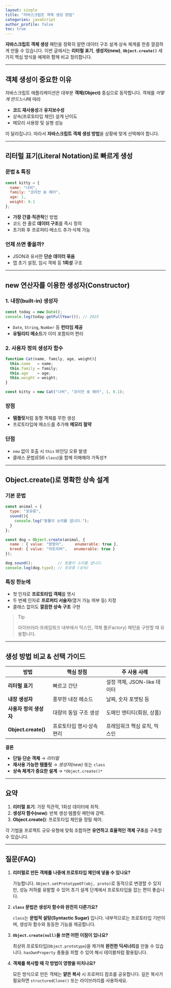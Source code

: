 ```yaml
---
layout: single
title: "자바스크립트 객체 생성 방법"
categories: javaScript
author_profile: false
toc: true
---
```


**자바스크립트 객체 생성** 패턴을 정확히 알면 데이터 구조 설계·상속 체계를 한층 깔끔하게 만들 수 있습니다. 이번 글에서는 **리터럴 표기**, **생성자(new)**, **`Object.create()`** 세 가지 핵심 방식을 예제와 함께 비교 정리합니다.

------

## 객체 생성이 중요한 이유

자바스크립트 애플리케이션은 대부분 **객체(Object)** 중심으로 동작합니다. 객체를 *어떻게 만드느냐*에 따라

- **코드 재사용성**과 **유지보수성**
- 상속(프로토타입 체인) 설계 난이도
- 메모리 사용량 및 실행 성능

이 달라집니다. 따라서 **자바스크립트 객체 생성 방법**을 상황에 맞게 선택해야 합니다.

------

## 리터럴 표기(Literal Notation)로 빠르게 생성

### 문법 & 특징

```jsx
const kitty = {
  name: "나비",
  family: "코리안 숏 헤어",
  age: 1,
  weight: 0.1
};
```

- **가장 간결·직관적**인 방법
- 코드 한 줄로 **데이터 구조**를 즉시 정의
- 초기화 후 프로퍼티·메소드 추가‧삭제 가능

### 언제 쓰면 좋을까?

- JSON과 유사한 **단순 데이터 묶음**
- 앱 초기 설정, 임시 객체 등 **1회성** 구조

------

## new 연산자를 이용한 생성자(Constructor)

### 1. 내장(built-in) 생성자

```jsx
const today = new Date();
console.log(today.getFullYear()); // 2025
```

- `Date`, `String`, `Number` 등 **런타임 제공**
- **유틸리티 메소드**가 이미 포함되어 편리

### 2. 사용자 정의 생성자 함수

```jsx
function Cat(name, family, age, weight){
  this.name   = name;
  this.family = family;
  this.age    = age;
  this.weight = weight;
}

const kitty = new Cat("나비", "코리안 숏 헤어", 1, 0.1);
```

### 장점

- **템플릿**처럼 동형 객체를 무한 생성
- 프로토타입에 메소드를 추가해 **메모리 절약**

### 단점

- `new` 없이 호출 시 `this` 바인딩 오류 발생
- 클래스 문법(ES6 `class`)을 함께 이해해야 가독성↑

------

## Object.create()로 명확한 상속 설계

### 기본 문법

```jsx
const animal = {
  type: "포유류",
  sound(){
    console.log("동물이 소리를 냅니다.");
  }
};

const dog = Object.create(animal, {
  name : { value: "멍멍이",     enumerable: true },
  breed: { value: "리트리버",   enumerable: true }
});

dog.sound();           // 동물이 소리를 냅니다.
console.log(dog.type); // 포유류 (상속)
```

### 특징 한눈에

- 첫 인자로 **프로토타입 객체**를 명시
- 두 번째 인자로 **프로퍼티 서술자**(열거 가능 여부 등) 지정
- 클래스 없이도 **깔끔한 상속 구조** 구현

> Tip
>
> 라이브러리·프레임워크 내부에서 믹스인, 객체 풀(Factory) 패턴을 구현할 때 유용합니다.

------

## 생성 방법 비교 & 선택 가이드

| 방법                   | 핵심 장점                 | 주 사용 사례                 |
| ---------------------- | ------------------------- | ---------------------------- |
| **리터럴 표기**        | 빠르고 간단               | 설정 객체, JSON-like 데이터  |
| **내장 생성자**        | 풍부한 내장 메소드        | 날짜, 숫자 포맷팅 등         |
| **사용자 정의 생성자** | 대량의 동일 구조 생성     | 도메인 엔티티(회원, 상품)    |
| **Object.create()**    | 프로토타입 명시·상속 편리 | 프레임워크 핵심 로직, 믹스인 |

**결론**

- **단일·단순 객체** → *리터럴*
- **재사용 가능한 템플릿** → *생성자(new)* 또는 `class`
- **상속 체계가 중요한 설계** → `*Object.create()*`

------

## 요약

1. **리터럴 표기**: 가장 직관적, 1회성 데이터에 최적.
2. **생성자 함수(new)**: 반복 생성·템플릿 패턴에 강력.
3. **Object.create()**: 프로토타입 체인을 정밀 제어.

각 기법을 프로젝트 규모·유형에 맞춰 조합하면 **유연하고 효율적인 객체 구조**를 구축할 수 있습니다.

------

## 질문(FAQ)

1. **리터럴로 만든 객체를 나중에 프로토타입 체인에 넣을 수 있나요?**

   가능합니다. `Object.setPrototypeOf(obj, proto)`로 동적으로 변경할 수 있지만, 성능 저하를 유발할 수 있어 초기 설계 단계에서 프로토타입을 잡는 편이 좋습니다.

2. **`class` 문법은 생성자 함수와 완전히 다른가요?**

   `class`는 **문법적 설탕(Syntactic Sugar)** 입니다. 내부적으로는 프로토타입 기반이며, 생성자 함수와 동등한 기능을 제공합니다.

3. **`Object.create(null)`을 쓰면 어떤 이점이 있나요?**

   최상위 프로토타입(`Object.prototype`)을 제거해 **완전한 딕셔너리**를 만들 수 있습니다. `hasOwnProperty` 충돌을 피할 수 있어 해시 테이블처럼 활용됩니다.

4. **객체를 복사할 때 각 방법이 영향을 미치나요?**

   모든 방식으로 만든 객체는 **얕은 복사** 시 프로퍼티 참조를 공유합니다. 깊은 복사가 필요하면 `structuredClone()` 또는 라이브러리를 사용하세요.
